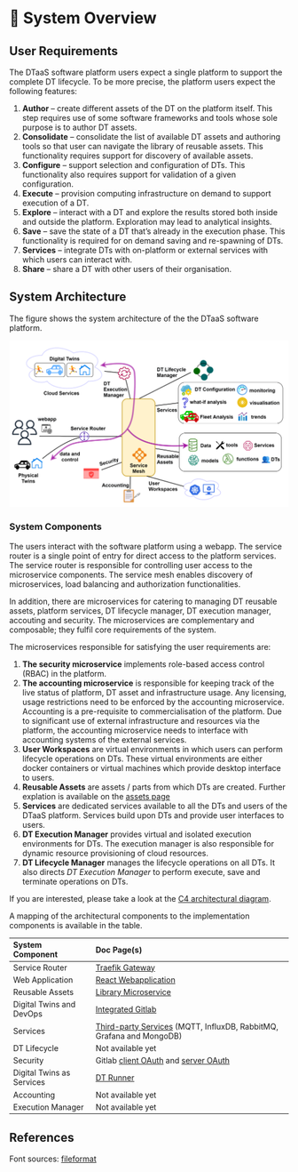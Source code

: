 # :european_castle: System Overview

## User Requirements

The DTaaS software platform users expect a single platform
to support the complete DT lifecycle. To be more precise,
the platform users expect the following features:

1. **Author** – create different assets of the DT on the
   platform itself. This step requires use of some software
   frameworks and tools whose sole purpose is to author
   DT assets.
1. **Consolidate** – consolidate the list of available DT assets
   and authoring tools so that user can navigate the library
   of reusable assets. This functionality requires support
   for discovery of available assets.
1. **Configure** – support selection and configuration of
   DTs. This functionality also requires support for validation
   of a given configuration.
1. **Execute** – provision computing infrastructure on demand to
   support execution of a DT.
1. **Explore** – interact with a DT and explore the results
   stored both inside and outside the platform. Exploration
   may lead to analytical insights.
1. **Save** – save the state of a DT that’s already in the
   execution phase. This functionality is required for on
   demand saving and re-spawning of DTs.
1. **Services** – integrate DTs with on-platform or external
   services with which users can interact with.
1. **Share** – share a DT with other users of their organisation.

## System Architecture

The figure shows the system architecture of the the DTaaS software platform.

![System architecture](architecture.png)

### System Components

The users interact with the software platform using a webapp.
The service router is a single point of entry for direct access to the platform
services. The service router is responsible for controlling user access to
the microservice components. The service mesh
enables discovery of microservices, load balancing and authorization
functionalities.

In addition, there are microservices for catering to managing
DT reusable assets, platform services, DT lifecycle manager,
DT execution manager, accouting and security.
The microservices are complementary and composable; they fulfil
core requirements of the system.

The microservices responsible for satisfying the user requirements are:

1. **The security microservice** implements
   role-based access control (RBAC) in the platform.
1. **The accounting microservice** is responsible for keeping track of the
   live status of platform, DT asset and infrastructure usage. Any licensing,
   usage restrictions need to be enforced by the accounting
   microservice. Accounting is a pre-requisite to commercialisation of
   the platform.
   Due to significant use of external
   infrastructure and resources via the platform, the accounting
   microservice needs to interface with accounting systems of
   the external services.
1. **User Workspaces** are virtual environments in which users can perform
   lifecycle operations on DTs. These virtual environments are either docker
   containers or virtual machines which provide desktop interface to users.
1. **Reusable Assets** are assets / parts from which DTs are created.
   Further explation is available on
   the [assets page](../../user/servers/lib/assets.md)
1. **Services** are dedicated services available to all the DTs and
   users of the DTaaS platform. Services build upon DTs and
   provide user interfaces to users.
1. **DT Execution Manager** provides virtual and isolated execution
   environments for DTs. The execution manager is also responsible
   for dynamic resource provisioning of cloud resources.
1. **DT Lifecycle Manager** manages the lifecycle operations on all DTs.
   It also directs _DT Execution Manager_ to perform execute, save and
   terminate operations on DTs.

If you are interested, please take a look at
the [C4 architectural diagram](C4-L2_diagram.png).

A mapping of the architectural components to the implementation
components is available in the table.

| System Component  | Doc Page(s)                                                                                                                             |
| :---------------- | :--------------------------------------------------------------------------------------------------------------------------------------- |
| Service Router           | [Traefik Gateway](https://doc.traefik.io/traefik/) |
| Web Application | [React Webapplication](https://github.com/INTO-CPS-Association/DTaaS/blob/feature/distributed-demo/client/README.md)                       |
| Reusable Assets   | [Library Microservice](https://github.com/INTO-CPS-Association/DTaaS/blob/feature/distributed-demo/servers/lib/README.md)                |
| Digital Twins and DevOps   | [Integrated Gitlab](../../admin/gitlab/index.md)                                                                                |
| Services              | [Third-party Services](./../../admin/services.md) (MQTT, InfluxDB, RabbitMQ, Grafana and MongoDB)                                    |
| DT Lifecycle      | Not available yet                                                                                                                        |
| Security          | Gitlab [client OAuth](../../admin/client/auth.md) and [server OAuth](../../admin/servers/auth.md)                                        |
| Digital Twins as Services | [DT Runner](https://github.com/INTO-CPS-Association/DTaaS/blob/feature/distributed-demo/servers/execution/runner/README.md)      |
| Accounting        | Not available yet                                                                                                                        |
| Execution Manager | Not available yet                                                                                                                        |

## References

Font sources: [fileformat](https://www.fileformat.info)
